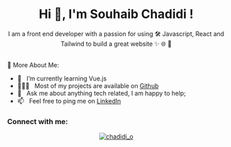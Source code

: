 <h1 align="center">Hi 👋, I'm Souhaib Chadidi !</h1>
<p align="center">I am a front end developer with a passion for using 🛠️ Javascript, React and Tailwind to build a great website ✨ 🌐 🍃</p>
<br />
🧐 More About Me:

- 🌱 &nbsp; I’m currently learning Vue.js
- 👨🏻‍💻 &nbsp; Most of my projects are available on [Github](https://github.com/chadidi02)
- 💬 &nbsp; Ask me about anything tech related, I am happy to help;
- 📫 &nbsp; Feel free to ping me on [LinkedIn](https://www.linkedin.com/in/chadidi02/)

<h3 align="left">Connect with me:</h3>
<p align="center">
  <a href="https://twitter.com/chadidi_o" target="blank"><img src="https://img.shields.io/twitter/follow/chadidi02?logo=twitter&style=for-the-badge" alt="chadidi_o" /></a>
</p>
